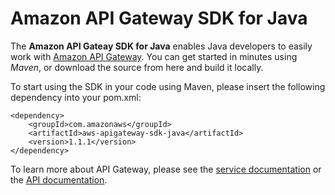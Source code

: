 Amazon API Gateway SDK for Java
=============================

The **Amazon API Gateay SDK for Java** enables Java developers to easily work with [Amazon API Gateway][service-page]. You can get started in minutes using *Maven*, or download the source from here and build it locally.

To start using the SDK in your code using Maven, please insert the following dependency into your pom.xml:

    <dependency>
        <groupId>com.amazonaws</groupId>
        <artifactId>aws-apigateway-sdk-java</artifactId>
        <version>1.1.1</version>
    </dependency>

To learn more about API Gateway, please see the [service documentation][service-docs] or the [API documentation][api-docs].

[service-page]: http://aws.amazon.com/api-gateway/
[service-docs]: http://docs.aws.amazon.com/apigateway/latest/developerguide/
[api-docs]: http://docs.aws.amazon.com/apigateway/api-reference

